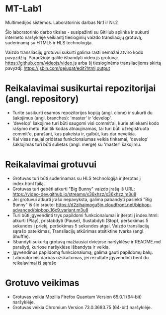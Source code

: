 # MT-Lab1
Multimedijos sistemos. Laboratorinis darbas Nr.1 ir Nr.2

Šio laboratorinio darbo tikslas - susipažinti su GitHub aplinka ir sukurti interneto naršyklėje veikiantį tiesioginių vaizdo transliacijų grotuvą, suderinamą su HTML5 ir HLS technologija.

Vaizdo transliacijų grotuvui sukurti galima rasti nemažai atviro kodo pavyzdžių. Paradžioje galite išbandyti video.js grotuvą: https://github.com/videojs/video.js arba šį tiesioginėms transliacijoms skirtą pavyzdį: https://jsbin.com/gejugat/edit?html,output

# Reikalavimai susikurtai repozitorijai (angl. repository)
  - Turite susikurti esamos repozitorijos kopiją (angl. clone) ir sukurti du šakojimus (angl. branches): 'master' ir 'develop'.
  - 'develop' šakojime turi būti saugomi visi commit'ai, kurie atliekami kodo rašymo metu. Kai tik kodas atnaujinamas, tai turi būti užregistruota commit'e, parašant, kas pakeista ir, galbūt, kas dar neveikia.
  - Kai visas naujai pridėtas funkcionalumas veikia tinkamai, 'develop' šaklojimas turi būti sulietas (angl. merge) su 'master' šakojimu.

# Reikalavimai grotuvui
  - Grotuvas turi būti suderinamas su HLS technologija ir įterptas į index.html failą.
  - Grotuvas turi gebėti atkurti "Big Bunny" vaizdo įrašą iš URL: https://video-dev.github.io/streams/x36xhzz/x36xhzz.m3u8
  - Jei grotuvui atkurti įrašo nepavyksta, galima pabandyti pasiekti "Big Bunny" iš šio srauto: https://d2zihajmogu5jn.cloudfront.net/bipbop-advanced/bipbop_16x9_variant.m3u8
  - Turi būti įgyvendinti trys papildomi funkcionalumai ir įterpti į index.html: atkurti (Play), pristabdyti (Pause), Sustabdyti (Stop), peršokimas 5 sekundes į priekį, peršokimas 5 sekundes atgal, Vaizdo transliacijų sąrašo pateikimas, Transliacijų atkūrimas atsitiktine tvarka (angl. Shuffle).
  - Išbandyti sukurtą grotuvą mažiausiai dviejose naršyklėse ir README.md parašyti, kuriose naršyklėse išbandyta ir veikia.
  - Įgyvendinus papildomą funkcionalumą, galima gauti papildomų balų.
  - Laboratorinis darbas užskaitomas, jei rezultate įgyvendinti bent du reikalavimai iš sąrašo

# Grotuvo veikimas
  - Grotuvas veikia Mozilla Firefox Quantum Version 65.0.1 (64-bit) naršyklėje.
  - Grotuvas veikia Chromium Version 73.0.3683.75 (64-bit) naršyklėje.
